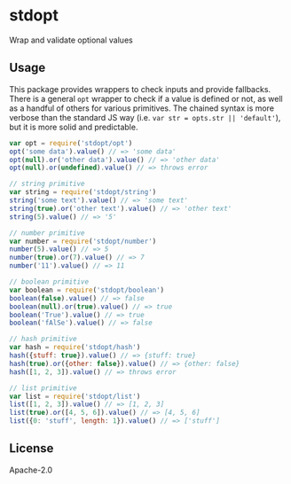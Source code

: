 # stdopt

Wrap and validate optional values

## Usage

This package provides wrappers to check inputs and provide fallbacks. There is a general `opt` wrapper to check if a value is defined or not, as well as a handful of others for various primitives. The chained syntax is more verbose than the standard JS way (i.e. `var str = opts.str || 'default'`), but it is more solid and predictable.

```js
var opt = require('stdopt/opt')
opt('some data').value() // => 'some data'
opt(null).or('other data').value() // => 'other data'
opt(null).or(undefined).value() // => throws error

// string primitive
var string = require('stdopt/string')
string('some text').value() // => 'some text'
string(true).or('other text').value() // => 'other text'
string(5).value() // => '5'

// number primitive
var number = require('stdopt/number')
number(5).value() // => 5
number(true).or(7).value() // => 7
number('11').value() // => 11

// boolean primitive
var boolean = require('stdopt/boolean')
boolean(false).value() // => false
boolean(null).or(true).value() // => true
boolean('True').value() // => true
boolean('fAlSe').value() // => false

// hash primitive
var hash = require('stdopt/hash')
hash({stuff: true}).value() // => {stuff: true}
hash(true).or({other: false}).value() // => {other: false}
hash([1, 2, 3]).value() // => throws error

// list primitive
var list = require('stdopt/list')
list([1, 2, 3]).value() // => [1, 2, 3]
list(true).or([4, 5, 6]).value() // => [4, 5, 6]
list({0: 'stuff', length: 1}).value() // => ['stuff']
```

## License

Apache-2.0
